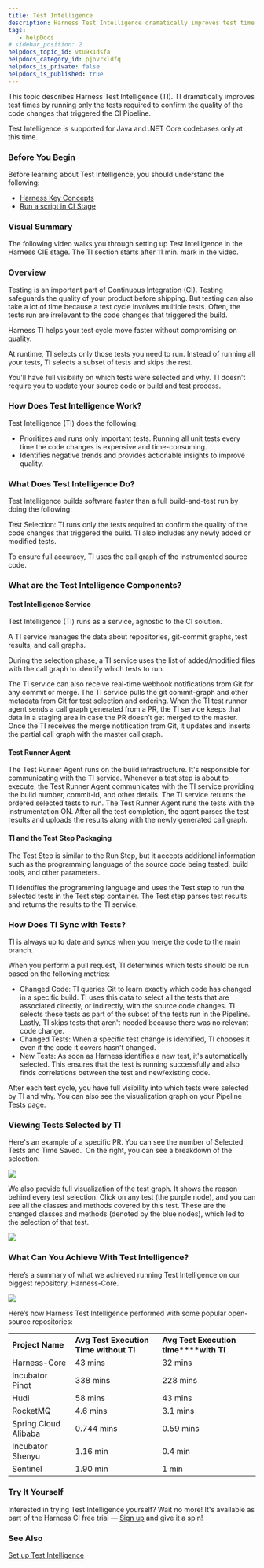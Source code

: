 ```yaml
---
title: Test Intelligence
description: Harness Test Intelligence dramatically improves test time by running only those tests required to confirm the quality of the code changes which triggered the build
tags: 
   - helpDocs
# sidebar_position: 2
helpdocs_topic_id: vtu9k1dsfa
helpdocs_category_id: pjovrkldfq
helpdocs_is_private: false
helpdocs_is_published: true
---
```


This topic describes Harness Test Intelligence (TI). TI dramatically improves test times by running only the tests required to confirm the quality of the code changes that triggered the CI Pipeline. 

Test Intelligence is supported for Java and .NET Core codebases only at this time.

### Before You Begin

Before learning about Test Intelligence, you should understand the following:

* [Harness Key Concepts](../../getting-started/learn-harness-key-concepts.md)
* [Run a script in CI Stage](../use-ci/run-ci-scripts/run-a-script-in-a-ci-stage.md)

### Visual Summary

The following video walks you through setting up Test Intelligence in the Harness CIE stage. The TI section starts after 11 min. mark in the video.

<!-- Video:
https://harness-1.wistia.com/medias/rpv5vwzpxz-->
<docvideo src="https://www.youtube.com/embed/eAtIO4bJ3No" />

<!-- div class="hd--embed" data-provider="YouTube" data-thumbnail="https://i.ytimg.com/vi/kZmOCLCpvmk/hqdefault.jpg"><iframe width=" 480" height="270" src="https://www.youtube.com/embed/eAtIO4bJ3No" frameborder="0" allowfullscreen="allowfullscreen"></iframe></div -->


### Overview

Testing is an important part of Continuous Integration (CI). Testing safeguards the quality of your product before shipping. But testing can also take a lot of time because a test cycle involves multiple tests. Often, the tests run are irrelevant to the code changes that triggered the build.

Harness TI helps your test cycle move faster without compromising on quality. 

At runtime, TI selects only those tests you need to run. Instead of running all your tests, TI selects a subset of tests and skips the rest. 

You'll have full visibility on which tests were selected and why. TI doesn’t require you to update your source code or build and test process.

### How Does Test Intelligence Work?

Test Intelligence (TI) does the following:

* Prioritizes and runs only important tests. Running all unit tests every time the code changes is expensive and time-consuming.
* Identifies negative trends and provides actionable insights to improve quality.

### What Does Test Intelligence Do?

Test Intelligence builds software faster than a full build-and-test run by doing the following:

Test Selection: TI runs only the tests required to confirm the quality of the code changes that triggered the build. TI also includes any newly added or modified tests.

To ensure full accuracy, TI uses the call graph of the instrumented source code. 

### What are the Test Intelligence Components?

#### Test Intelligence Service

Test Intelligence (TI) runs as a service, agnostic to the CI solution. 

A TI service manages the data about repositories, git-commit graphs, test results, and call graphs. 

During the selection phase, a TI service uses the list of added/modified files with the call graph to identify which tests to run.

The TI service can also receive real-time webhook notifications from Git for any commit or merge. The TI service pulls the git commit-graph and other metadata from Git for test selection and ordering. When the TI test runner agent sends a call graph generated from a PR, the TI service keeps that data in a staging area in case the PR doesn’t get merged to the master. Once the TI receives the merge notification from Git, it updates and inserts the partial call graph with the master call graph.

#### Test Runner Agent

The Test Runner Agent runs on the build infrastructure. It's responsible for communicating with the TI service. Whenever a test step is about to execute, the Test Runner Agent communicates with the TI service providing the build number, commit-id, and other details. The TI service returns the ordered selected tests to run. The Test Runner Agent runs the tests with the instrumentation ON. After all the test completion, the agent parses the test results and uploads the results along with the newly generated call graph.

#### TI and the Test Step Packaging

The Test Step is similar to the Run Step, but it accepts additional information such as the programming language of the source code being tested, build tools, and other parameters. 

TI identifies the programming language and uses the Test step to run the selected tests in the Test step container. The Test step parses test results and returns the results to the TI service.

### How Does TI Sync with Tests?

TI is always up to date and syncs when you merge the code to the main branch.

When you perform a pull request, TI determines which tests should be run based on the following metrics:

* Changed Code: TI queries Git to learn exactly which code has changed in a specific build. TI uses this data to select all the tests that are associated directly, or indirectly, with the source code changes. TI selects these tests as part of the subset of the tests run in the Pipeline. Lastly, TI skips tests that aren't needed because there was no relevant code change.
* Changed Tests: When a specific test change is identified, TI chooses it even if the code it covers hasn't changed.
* New Tests: As soon as Harness identifies a new test, it's automatically selected. This ensures that the test is running successfully and also finds correlations between the test and new/existing code.

After each test cycle, you have full visibility into which tests were selected by TI and why. You can also see the visualization graph on your Pipeline Tests page.

### Viewing Tests Selected by TI

Here's an example of a specific PR. You can see the number of Selected Tests and Time Saved.  On the right, you can see a breakdown of the selection. 

![](./static/test-intelligence-concepts-12.png)

We also provide full visualization of the test graph. It shows the reason behind every test selection. Click on any test (the purple node), and you can see all the classes and methods covered by this test. These are the changed classes and methods (denoted by the blue nodes), which led to the selection of that test.

![](./static/test-intelligence-concepts-511.png)

### What Can You Achieve With Test Intelligence?

Here’s a summary of what we achieved running Test Intelligence on our biggest repository, Harness-Core.

![](./static/test-intelligence-concepts-5012.png)

Here’s how Harness Test Intelligence performed with some popular open-source repositories:



|  |  |  |
| --- | --- | --- |
| **Project Name** | **Avg Test Execution Time without TI** | **Avg Test Execution time****with TI** |
| Harness-Core | 43 mins | 32 mins |
| Incubator Pinot | 338 mins | 228 mins |
| Hudi | 58 mins | 43 mins |
| RocketMQ | 4.6 mins | 3.1 mins |
| Spring Cloud Alibaba | 0.744 mins | 0.59 mins |
| Incubator Shenyu | 1.16 min | 0.4 min |
| Sentinel | 1.90 min | 1 min |

### Try It Yourself

Interested in trying Test Intelligence yourself? Wait no more! It's available as part of the Harness CI free trial — [Sign up](https://harness.io/pricing/) and give it a spin! 

### See Also

[Set up Test Intelligence](../use-ci/set-up-test-intelligence/set-up-test-intelligence.md)

